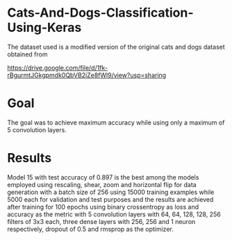 # Cats-And-Dogs-Classification-Using-Keras
The dataset used is a modified version of the original cats and dogs dataset obtained from 

https://drive.google.com/file/d/1fk-rBgurmtJGkgpmdk0QbVB2iZe8fWl9/view?usp=sharing

# Goal
The goal was to achieve maximum accuracy while using only a maximum of 5 convolution layers.

# Results
Model 15 with test accuracy of 0.897 is the best among the models employed using rescaling, shear, zoom and horizontal flip for data generation with a batch size of 256 using 15000 training examples while 5000 each for validation and test purposes and the results are achieved after training for 100 epochs using binary crossentropy as loss and accuracy as the metric with 5 convolution layers with 64, 64, 128, 128, 256 filters of 3x3 each, three dense layers with 256, 256 and 1 neuron respectively, dropout of 0.5 and rmsprop as the optimizer.
